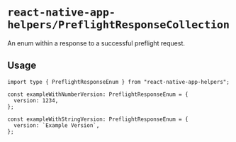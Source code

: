 # `react-native-app-helpers/PreflightResponseCollection`

An enum within a response to a successful preflight request.

## Usage

```tsx
import type { PreflightResponseEnum } from "react-native-app-helpers";

const exampleWithNumberVersion: PreflightResponseEnum = {
  version: 1234,
};

const exampleWithStringVersion: PreflightResponseEnum = {
  version: `Example Version`,
};
```
